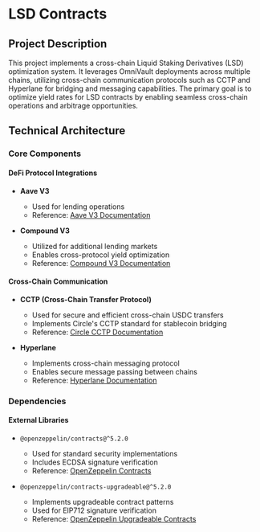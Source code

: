 # LSD Contracts

## Project Description

This project implements a cross-chain Liquid Staking Derivatives (LSD) optimization system. It leverages OmniVault deployments across multiple chains, utilizing cross-chain communication protocols such as CCTP and Hyperlane for bridging and messaging capabilities. The primary goal is to optimize yield rates for LSD contracts by enabling seamless cross-chain operations and arbitrage opportunities.

## Technical Architecture

### Core Components

#### DeFi Protocol Integrations
- **Aave V3**
  - Used for lending operations
  - Reference: [Aave V3 Documentation](https://docs.aave.com/developers/)

- **Compound V3**
  - Utilized for additional lending markets
  - Enables cross-protocol yield optimization
  - Reference: [Compound V3 Documentation](https://docs.compound.finance/)


#### Cross-Chain Communication
- **CCTP (Cross-Chain Transfer Protocol)**
  - Used for secure and efficient cross-chain USDC transfers
  - Implements Circle's CCTP standard for stablecoin bridging
  - Reference: [Circle CCTP Documentation](https://developers.circle.com/stablecoin/docs/cctp-technical-reference)

- **Hyperlane**
  - Implements cross-chain messaging protocol
  - Enables secure message passing between chains
  - Reference: [Hyperlane Documentation](https://docs.hyperlane.xyz/)


### Dependencies

#### External Libraries
- `@openzeppelin/contracts@^5.2.0`
  - Used for standard security implementations
  - Includes ECDSA signature verification
  - Reference: [OpenZeppelin Contracts](https://docs.openzeppelin.com/contracts)

- `@openzeppelin/contracts-upgradeable@^5.2.0`
  - Implements upgradeable contract patterns
  - Used for EIP712 signature verification
  - Reference: [OpenZeppelin Upgradeable Contracts](https://docs.openzeppelin.com/upgrades-plugins)